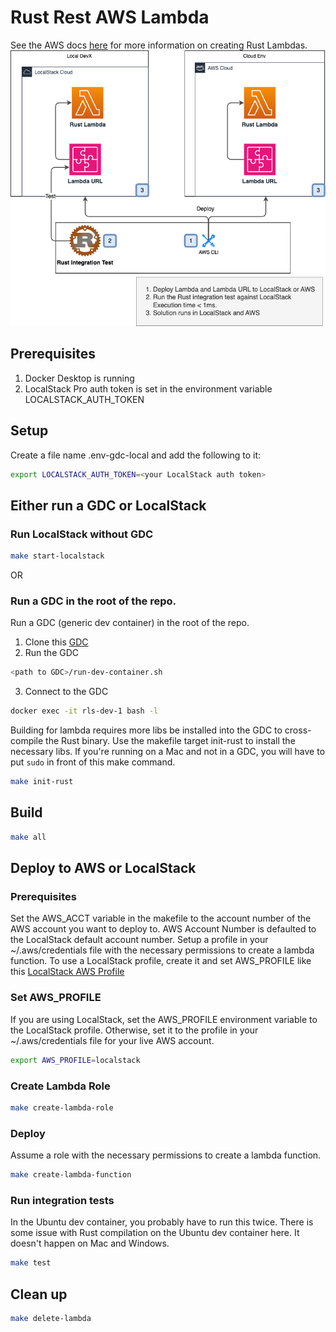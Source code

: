 # Rust Rest AWS Lambda
See the AWS docs [here](https://docs.aws.amazon.com/lambda/latest/dg/lambda-rust.html) for more information on creating Rust Lambdas.
![AWS Rust Lambda Design](./docs/design.drawio.png)

## Prerequisites
1. Docker Desktop is running
2. LocalStack Pro auth token is set in the environment variable LOCALSTACK_AUTH_TOKEN

## Setup
Create a file name .env-gdc-local and add the following to it:
```bash
export LOCALSTACK_AUTH_TOKEN=<your LocalStack auth token>
```

## Either run a GDC or LocalStack 
### Run LocalStack without GDC
```bash
make start-localstack
```

OR

### Run a GDC in the root of the repo.
Run a GDC (generic dev container) in the root of the repo.
1. Clone this [GDC](https://github.com/devxpod/GDC)
2. Run the GDC
```bash
<path to GDC>/run-dev-container.sh
```
3. Connect to the GDC
```bash
docker exec -it rls-dev-1 bash -l
```

Building for lambda requires more libs be installed into the GDC to cross-compile the Rust binary.
Use the makefile target init-rust to install the necessary libs.
If you're running on a Mac and not in a GDC, you will have to put `sudo` in front of this make command.

```bash
make init-rust
```

## Build
```bash
make all
```

## Deploy to AWS or LocalStack
### Prerequisites
Set the AWS_ACCT variable in the makefile to the account number of the AWS account you want to deploy to.
AWS Account Number is defaulted to the LocalStack default account number.
Setup a profile in your ~/.aws/credentials file with the necessary permissions to create a lambda function.
To use a LocalStack profile, create it and set AWS_PROFILE like this [LocalStack AWS Profile](https://docs.localstack.cloud/user-guide/integrations/aws-cli/#configuring-a-custom-profile)

### Set AWS_PROFILE
If you are using LocalStack, set the AWS_PROFILE environment variable to the LocalStack profile.
Otherwise, set it to the profile in your ~/.aws/credentials file for your live AWS account.
```bash
export AWS_PROFILE=localstack
```

### Create Lambda Role
```bash
make create-lambda-role
```

### Deploy
Assume a role with the necessary permissions to create a lambda function.
```bash
make create-lambda-function
```

### Run integration tests
In the Ubuntu dev container, you probably have to run this twice. There is some issue with Rust compilation
on the Ubuntu dev container here. It doesn't happen on Mac and Windows. 
```bash
make test
```

## Clean up
```bash
make delete-lambda
```
